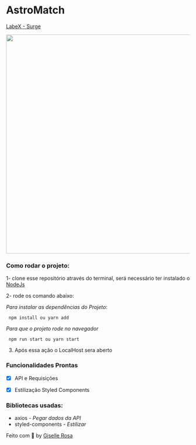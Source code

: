 # AstroMatch

  [LabeX - Surge](https://male-plane.surge.sh)
  
 <div style={display:flex;}>
    <img src="https://user-images.githubusercontent.com/55036173/114112175-35d9d100-98b2-11eb-9a19-5404da27fac1.png"  width="600" />
  </div>
  
 
### Como rodar o projeto:
1- clone esse repositório através do terminal, será necessário ter instalado o [NodeJs](https://nodejs.org/en/) 

2- rode os comando abaixo:

*Para instalar as dependências do Projeto*:
```
 npm install ou yarn add
```
*Para que o projeto rode no navegador*

```
 npm run start ou yarn start
```
3. Após essa ação o LocalHost sera aberto


### Funcionalidades Prontas

- [X]  API e Requisições 
- [X] Estilização Styled Components



### Bibliotecas usadas:
- axios - *Pegar dados da API*
- styled-components -  *Estilizar*


Feito com 💙 by [Giselle Rosa](https://github.com/gisellenrosa)
